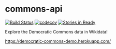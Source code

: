 # commons-api

[![Build Status](https://travis-ci.org/everypolitician/commons-api.svg?branch=master)](https://travis-ci.org/everypolitician/commons-api) [![codecov](https://codecov.io/gh/everypolitician/commons-api/branch/master/graph/badge.svg)](https://codecov.io/gh/everypolitician/commons-api) [![Stories in Ready](https://badge.waffle.io/everypolitician/commons-api.png?label=ready&title=Ready)](https://waffle.io/everypolitician/commons-api?utm_source=badge)

Explore the Democratic Commons data in Wikidata!

https://democratic-commons-demo.herokuapp.com/

